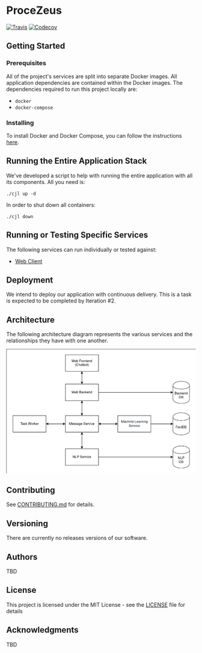 # ProceZeus

[![Travis](https://img.shields.io/travis/Cyberjusticelab/JusticeAI.svg)](https://travis-ci.org/Cyberjusticelab/JusticeAI/) [![Codecov](https://img.shields.io/codecov/c/github/codecov/example-python.svg)](https://codecov.io/gh/Cyberjusticelab/JusticeAI)

## Getting Started

### Prerequisites

All of the project's services are split into separate Docker images. All application dependencies are contained within the Docker images. The dependencies required to run this project locally are:

- `docker`
- `docker-compose`

### Installing

To install Docker and Docker Compose, you can follow the instructions [here](https://docs.docker.com/).

## Running the Entire Application Stack

We've developed a script to help with running the entire application with all its components. All you need is:

```
./cjl up -d
```

In order to shut down all containers:

```
./cjl down
```

## Running or Testing Specific Services

The following services can run individually or tested against:
- [Web Client](src/web_client/README.md)

## Deployment

We intend to deploy our application with continuous delivery. This is a task is expected to be completed by Iteration #2.

## Architecture

The following architecture diagram represents the various services and the relationships they have with one another.

![High Level Architecture](/images/high-level-architecture.png)

## Contributing
See [CONTRIBUTING.md](CONTRIBUTING.md) for details.

## Versioning

There are currently no releases versions of our software.

## Authors

TBD

## License

This project is licensed under the MIT License - see the [LICENSE](LICENSE) file for details

## Acknowledgments

TBD

